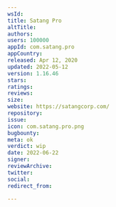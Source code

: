 ```yaml
---
wsId: 
title: Satang Pro
altTitle: 
authors: 
users: 100000
appId: com.satang.pro
appCountry: 
released: Apr 12, 2020
updated: 2022-05-12
version: 1.16.46
stars: 
ratings: 
reviews: 
size: 
website: https://satangcorp.com/
repository: 
issue: 
icon: com.satang.pro.png
bugbounty: 
meta: ok
verdict: wip
date: 2022-06-22
signer: 
reviewArchive: 
twitter: 
social: 
redirect_from: 

---
```


